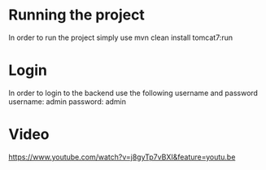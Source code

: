 # Running the project
In order to run the project simply use
mvn clean install tomcat7:run

# Login
In order to login to the backend use the following username and password
username: admin
password: admin

# Video
https://www.youtube.com/watch?v=j8gyTp7vBXI&feature=youtu.be